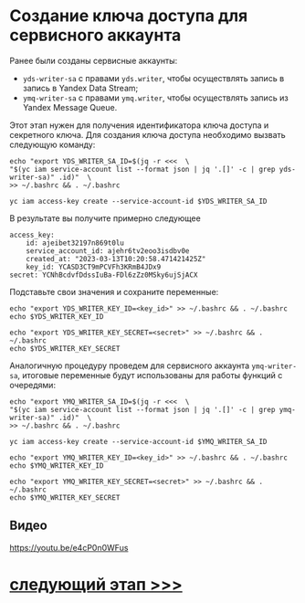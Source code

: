 # Создание ключа доступа для сервисного аккаунта

Ранее были созданы сервисные аккаунты:
* `yds-writer-sa` с правами `yds.writer`, чтобы осуществлять запись в запись в Yandex Data Stream;
* `ymq-writer-sa` с правами `ymq.writer`, чтобы осуществлять запись из Yandex Message Queue.

Этот этап нужен для получения идентификатора ключа доступа и секретного ключа.
Для создания ключа доступа необходимо вызвать следующую команду:

    echo "export YDS_WRITER_SA_ID=$(jq -r <<<  \
    "$(yc iam service-account list --format json | jq '.[]' -c | grep yds-writer-sa)" .id)"  \
    >> ~/.bashrc && . ~/.bashrc

    yc iam access-key create --service-account-id $YDS_WRITER_SA_ID

В результате вы получите примерно следующее

    access_key:
        id: ajeibet32197n869t0lu
        service_account_id: ajehr6tv2eoo3isdbv0e
        created_at: "2023-03-13T10:20:58.471421425Z"
        key_id: YCASD3CT9mPCVFh3KRmB4JDx9
    secret: YCNhBcdvfDdssIuBa-FDl6zZz0MSky6ujSjACX

Подставьте свои значения и сохраните переменные:

    echo "export YDS_WRITER_KEY_ID=<key_id>" >> ~/.bashrc && . ~/.bashrc
    echo $YDS_WRITER_KEY_ID

    echo "export YDS_WRITER_KEY_SECRET=<secret>" >> ~/.bashrc && . ~/.bashrc
    echo $YDS_WRITER_KEY_SECRET

Аналогичную процедуру проведем для сервисного аккаунта `ymq-writer-sa`,
итоговые переменные будут использованы для работы функций с очередями:

    echo "export YMQ_WRITER_SA_ID=$(jq -r <<<  \
    "$(yc iam service-account list --format json | jq '.[]' -c | grep ymq-writer-sa)" .id)"  \
    >> ~/.bashrc && . ~/.bashrc

    yc iam access-key create --service-account-id $YMQ_WRITER_SA_ID

    echo "export YMQ_WRITER_KEY_ID=<key_id>" >> ~/.bashrc && . ~/.bashrc
    echo $YMQ_WRITER_KEY_ID

    echo "export YMQ_WRITER_KEY_SECRET=<secret>" >> ~/.bashrc && . ~/.bashrc
    echo $YMQ_WRITER_KEY_SECRET

## Видео

https://youtu.be/e4cP0n0WFus

# [cледующий этап >>>](../9-update-and-redeploy/README.md)
